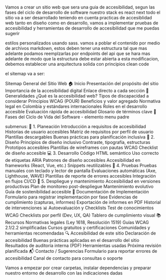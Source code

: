 Vamos a crear un sitio web que sera una guia de accesibilidad, segun las fases del ciclo de desarrollo de software
nuestro stack es 
react
next
todo el sitio va a ser desarrollado teniendo en cuenta practicas de accesiblidad web tanto en diseño como en desarrollo, 
vamos a implementar pruebas de accesibilidad y herramientas de desarrollo de accesibilidad que me puedas sugerir

estilos personalizados usando sass. 
vamos a poblar el contenido por medio de archivos markdown, estos deben tener una estructura tal que mas adelante
podamos reemplzarlas por endpoints del api que se hara mas adelante
de modo que la estructura debe estar abierta a esta modificacion, debemos establecer una arquitectura solida con principios clean code

el sitemap va a ser:

Sitemap General del Sitio Web
🏠 Inicio
Presentación del propósito del sitio
Importancia de la accesibilidad digital
Enlace directo a cada sección
📘 Generalidades
¿Qué es la accesibilidad web?
Tipos de discapacidad a considerar
Principios WCAG (POUR)
Beneficios y valor agregado
Normativa legal en Colombia y estándares internacionales
Roles en el desarrollo accesible
Evaluación rápida de accesibilidad
Glosario de términos clave
🔄 Fases del Ciclo de Vida del Software -  elemento menu padre

submenus:
📑 1. Planeación 
Introducción a requisitos de accesibilidad
Historias de usuario accesibles
Matriz de requisitos por perfil de usuario
Plantillas descargables
Buenas prácticas para planificación inclusiva
🎨 2. Diseño
Principios de diseño inclusivo
Contraste, tipografía, estructuras
Prototipos accesibles
Plantillas de wireframes con pautas WCAG
Checklist de diseño accesible
💻 3. Desarrollo
Código HTML semántico
Uso correcto de etiquetas ARIA
Patrones de diseño accesibles
Accesibilidad en frameworks (React, Vue, etc.)
Snippets reutilizables
🧪 4. Pruebas
Pruebas manuales con teclado y lector de pantalla
Evaluaciones automáticas (Axe, Lighthouse, WAVE)
Plantillas de reporte de errores accesibles
Integración en flujos CI/CD
🚀 5. Despliegue y mantenimiento
Accesibilidad en versiones productivas
Plan de monitoreo post-despliegue
Mantenimiento evolutivo
Guía de sostenibilidad accesible
📄 Documentación de Implementación
Formulario para registrar implementación por fase
Evidencias de cumplimiento (capturas, informes)
Exportación de informes en PDF
Historial de intervenciones
📊 Autoevaluación y Checklists
Test de conocimientos WCAG
Checklists por perfil (Dev, UX, QA)
Tablero de cumplimiento visual
📚 Recursos
Normativas legales (Ley 1618, Resolución 1519)
Guías WCAG 2.1/2.2 simplificadas
Cursos gratuitos y certificaciones
Comunidades y herramientas recomendadas
🔍 Accesibilidad de este sitio
Declaración de accesibilidad
Buenas prácticas aplicadas en el desarrollo del sitio
Resultados de auditoría interna (PDF)
Herramientas usadas
Próxima revisión planificada
📬 Contacto / Sugerencias
Formulario para reportar errores de accesibilidad
Canal de contacto para consultas o soporte


Vamos a empezar por crear carpetas, instalar dependencias y preparar nuestro entorno de desarrollo con las indicaciones dadas